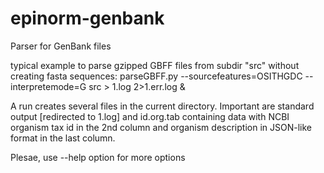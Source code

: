 # epinorm-genbank
Parser for GenBank files

typical example to parse gzipped GBFF files from subdir "src" without creating fasta sequences:
parseGBFF.py --sourcefeatures=OSITHGDC --interpretemode=G src > 1.log 2>1.err.log &

A run creates several files in the current directory. Important are standard output [redirected to 1.log] and id.org.tab containing data with NCBI organism tax id in the 2nd column and organism description in JSON-like format in the last column.

Plesae, use --help option for more options
